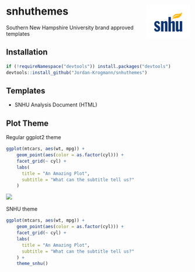 # snhuthemes <img src="./imgs/snhu-logo.png" align="right" width="120" />


Southern New Hampshire University brand approved templates


## Installation

```r
if (!requireNamespace("devtools")) install.packages("devtools")
devtools::install_github("Jordan-Krogmann/snhuthemes")
```

## Templates

+ SNHU Analysis Document (HTML)


## Plot Theme

Regular ggplot2 theme

```r
ggplot(mtcars, aes(wt, mpg)) +
    geom_point(aes(color = as.factor(cyl))) +
    facet_grid(~ cyl) + 
    labs(
      title = "An Amazing Plot",
      subtitle = "What can the subtitle tell us?"
    ) 
```

![]("./imgs/ggplot2_theme_plt.png")


SNHU theme

```r
ggplot(mtcars, aes(wt, mpg)) +
    geom_point(aes(color = as.factor(cyl))) +
    facet_grid(~ cyl) + 
    labs(
      title = "An Amazing Plot",
      subtitle = "What can the subtitle tell us?"
    ) + 
    theme_snhu()
```

